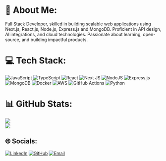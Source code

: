 # 💫 About Me:
Full Stack Developer, skilled in building scalable web applications using Next.js, React.js, Node.js, Express.js and MongoDB. Proficient in API design, AI integrations, and cloud technologies. Passionate about learning, open-source, and building impactful products.

# 💻 Tech Stack:
![JavaScript](https://img.shields.io/badge/javascript-%23323330.svg?style=flat&logo=javascript&logoColor=%23F7DF1E)
![TypeScript](https://img.shields.io/badge/typescript-%23007ACC.svg?style=flat&logo=typescript&logoColor=white)
![React](https://img.shields.io/badge/react-%2320232a.svg?style=flat&logo=react&logoColor=%2361DAFB)
![Next JS](https://img.shields.io/badge/Next-black?style=flat&logo=next.js&logoColor=white)
![NodeJS](https://img.shields.io/badge/node.js-%23339933.svg?style=flat&logo=nodedotjs&logoColor=white)
![Express.js](https://img.shields.io/badge/express.js-%23404d59.svg?style=flat&logo=express&logoColor=%2361DAFB)
![MongoDB](https://img.shields.io/badge/mongodb-%2347A248.svg?style=flat&logo=mongodb&logoColor=white)
![Docker](https://img.shields.io/badge/docker-%230db7ed.svg?style=flat&logo=docker&logoColor=white)
![AWS](https://img.shields.io/badge/AWS-%23FF9900.svg?style=flat&logo=amazon-aws&logoColor=white)
![GitHub Actions](https://img.shields.io/badge/github%20actions-%232671E5.svg?style=flat&logo=githubactions&logoColor=white)
![Python](https://img.shields.io/badge/python-%233776AB.svg?style=flat&logo=python&logoColor=white)

# 📊 GitHub Stats:
![](https://github-readme-streak-stats.herokuapp.com/?user=kamranalig&theme=dark&hide_border=false)<br/>
![](https://github-readme-stats.vercel.app/api/top-langs/?username=kamranalig&theme=dark&hide_border=false&include_all_commits=false&count_private=false&layout=compact)

## 🌐 Socials:
[![LinkedIn](https://img.shields.io/badge/LinkedIn-%230077B5.svg?logo=linkedin&logoColor=white)](https://linkedin.com/in/kamranalig)
[![GitHub](https://img.shields.io/badge/GitHub-%2312100E.svg?logo=github&logoColor=white)](https://github.com/kamranalig)
[![Email](https://img.shields.io/badge/Email-D14836?style=flat&logo=gmail&logoColor=white)](mailto:your-email-here)
